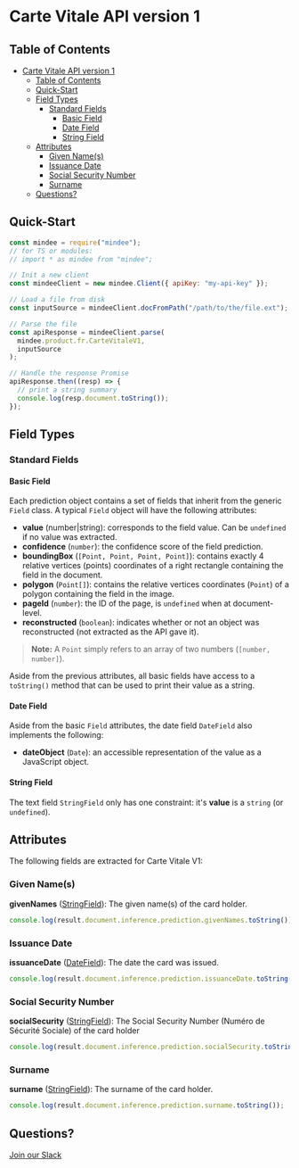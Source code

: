 # Carte Vitale API version 1

## Table of Contents
- [Carte Vitale API version 1](#carte-vitale-api-version-1)
  - [Table of Contents](#table-of-contents)
  - [Quick-Start](#quick-start)
  - [Field Types](#field-types)
    - [Standard Fields](#standard-fields)
      - [Basic Field](#basic-field)
      - [Date Field](#date-field)
      - [String Field](#string-field)
  - [Attributes](#attributes)
    - [Given Name(s)](#given-names)
    - [Issuance Date](#issuance-date)
    - [Social Security Number](#social-security-number)
    - [Surname](#surname)
  - [Questions?](#questions)

## Quick-Start

```js
const mindee = require("mindee");
// for TS or modules:
// import * as mindee from "mindee";

// Init a new client
const mindeeClient = new mindee.Client({ apiKey: "my-api-key" });

// Load a file from disk
const inputSource = mindeeClient.docFromPath("/path/to/the/file.ext");

// Parse the file
const apiResponse = mindeeClient.parse(
  mindee.product.fr.CarteVitaleV1,
  inputSource
);

// Handle the response Promise
apiResponse.then((resp) => {
  // print a string summary
  console.log(resp.document.toString());
});
```

## Field Types

### Standard Fields

#### Basic Field

Each prediction object contains a set of fields that inherit from the generic `Field` class.
A typical `Field` object will have the following attributes:

* **value** (number|string): corresponds to the field value. Can be `undefined` if no value was extracted.
* **confidence** (`number`): the confidence score of the field prediction.
* **boundingBox** (`[Point, Point, Point, Point]`): contains exactly 4 relative vertices (points) coordinates of a right rectangle containing the field in the document.
* **polygon** (`Point[]`): contains the relative vertices coordinates (`Point`) of a polygon containing the field in the image.
* **pageId** (`number`): the ID of the page, is `undefined` when at document-level.
* **reconstructed** (`boolean`): indicates whether or not an object was reconstructed (not extracted as the API gave it).

> **Note:** A `Point` simply refers to an array of two numbers (`[number, number]`).


Aside from the previous attributes, all basic fields have access to a `toString()` method that can be used to print their value as a string.


#### Date Field

Aside from the basic `Field` attributes, the date field `DateField` also implements the following: 

* **dateObject** (`Date`): an accessible representation of the value as a JavaScript object.


#### String Field

The text field `StringField` only has one constraint: it's **value** is a `string` (or `undefined`).


## Attributes

The following fields are extracted for Carte Vitale V1:


### Given Name(s)

**givenNames**  ([StringField](#string-field)): The given name(s) of the card holder.

```js
console.log(result.document.inference.prediction.givenNames.toString());
```

### Issuance Date

**issuanceDate**  ([DateField](#date-field)): The date the card was issued.

```js
console.log(result.document.inference.prediction.issuanceDate.toString());
```

### Social Security Number

**socialSecurity**  ([StringField](#string-field)): The Social Security Number (Numéro de Sécurité Sociale) of the card holder

```js
console.log(result.document.inference.prediction.socialSecurity.toString());
```

### Surname

**surname**  ([StringField](#string-field)): The surname of the card holder.

```js
console.log(result.document.inference.prediction.surname.toString());
```

## Questions?

[Join our Slack](https://join.slack.com/t/mindee-community/shared_invite/zt-1jv6nawjq-FDgFcF2T5CmMmRpl9LLptw)
